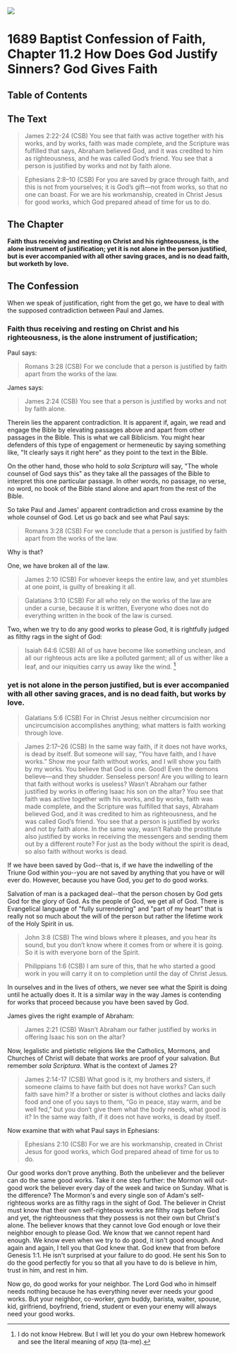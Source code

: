 <img class="intro-right" src="../images/art-1689.png">

# 1689 Baptist Confession of Faith, Chapter 11.2 How Does God Justify Sinners? God Gives Faith

## Table of Contents

<!-- toc -->

## The Text

>James 2:22-24 (CSB) You see that faith was active together with his works, and by works, faith was made complete, and the Scripture was fulfilled that says, Abraham believed God, and it was credited to him as righteousness, and he was called God’s friend. You see that a person is justified by works and not by faith alone.

>Ephesians 2:8–10 (CSB) For you are saved by grace through faith, and this is not from yourselves; it is God’s gift—not from works, so that no one can boast. For we are his workmanship, created in Christ Jesus for good works, which God prepared ahead of time for us to do.

## The Chapter

**Faith thus receiving and resting on Christ and his righteousness, is the alone instrument of justification; yet it is not alone in the person justified, but is ever accompanied with all other saving graces, and is no dead faith, but worketh by love.**

## The Confession

When we speak of justification, right from the get go, we have to deal with the supposed contradiction between Paul and James.

### Faith thus receiving and resting on Christ and his righteousness, is the alone instrument of justification;

Paul says:

>Romans 3:28 (CSB) For we conclude that a person is justified by faith apart from the works of the law.

James says:

>James 2:24 (CSB) You see that a person is justified by works and not by faith alone.

Therein lies the apparent contradiction. It is apparent if, again, we read and engage the Bible by elevating passages above and apart from other passages in the Bible. This is what we call Biblicism. You might hear defenders of this type of engagement or hermeneutic by saying something like, "It clearly says it right here" as they point to the text in the Bible.

On the other hand, those who hold to *sola Scriptura* will say, "The whole counsel of God says this" as they take all the passages of the Bible to interpret this one particular passage. In other words, no passage, no verse, no word, no book of the Bible stand alone and apart from the rest of the Bible.

So take Paul and James' apparent contradiction and cross examine by the whole counsel of God. Let us go back and see what Paul says:

>Romans 3:28 (CSB) For we conclude that a person is justified by faith apart from the works of the law.

Why is that?

One, we have broken all of the law.

>James 2:10 (CSB) For whoever keeps the entire law, and yet stumbles at one point, is guilty of breaking it all.

>Galatians 3:10 (CSB) For all who rely on the works of the law are under a curse, because it is written, Everyone who does not do everything written in the book of the law is cursed.

Two, when we try to do any good works to please God, it is rightfully judged as filthy rags in the sight of God:

>Isaiah 64:6 (CSB) All of us have become like something unclean, and all our righteous acts are like a polluted garment; all of us wither like a leaf, and our iniquities carry us away like the wind. [^rags]

### yet is not alone in the person justified, but is ever accompanied with all other saving graces, and is no dead faith, but works by love.

>Galatians 5:6 (CSB) For in Christ Jesus neither circumcision nor uncircumcision accomplishes anything; what matters is faith working through love.

>James 2:17–26 (CSB) In the same way faith, if it does not have works, is dead by itself. But someone will say, “You have faith, and I have works.” Show me your faith without works, and I will show you faith by my works. You believe that God is one. Good! Even the demons believe—and they shudder. Senseless person! Are you willing to learn that faith without works is useless? Wasn’t Abraham our father justified by works in offering Isaac his son on the altar? You see that faith was active together with his works, and by works, faith was made complete, and the Scripture was fulfilled that says, Abraham believed God, and it was credited to him as righteousness, and he was called God’s friend. You see that a person is justified by works and not by faith alone. In the same way, wasn’t Rahab the prostitute also justified by works in receiving the messengers and sending them out by a different route? For just as the body without the spirit is dead, so also faith without works is dead.

If we have been saved by God--that is, if we have the indwelling of the Triune God within you--you are not saved by anything that you have or will ever do. However, because you have God, you *get* to do good works.

Salvation of man is a packaged deal--that the person chosen by God gets God for the glory of God. As the people of God, we get all of God. There is Evangelical language of "fully surrendering" and "part of my heart" that is really not so much about the will of the person but rather the lifetime work of the Holy Spirit in us.

>John 3:8 (CSB) The wind blows where it pleases, and you hear its sound, but you don’t know where it comes from or where it is going. So it is with everyone born of the Spirit.

>Philippians 1:6 (CSB) I am sure of this, that he who started a good work in you will carry it on to completion until the day of Christ Jesus.

In ourselves and in the lives of others, we never see what the Spirit is doing until he actually does it. It is a similar way in the way James is contending for works that proceed because you have been saved by God.

James gives the right example of Abraham:

>James 2:21 (CSB) Wasn’t Abraham our father justified by works in offering Isaac his son on the altar?

Now, legalistic and pietistic religions like the Catholics, Mormons, and Churches of Christ will debate that works are proof of your salvation. But remember *sola Scriptura*. What is the context of James 2?

>James 2:14-17 (CSB) What good is it, my brothers and sisters, if someone claims to have faith but does not have works? Can such faith save him? If a brother or sister is without clothes and lacks daily food and one of you says to them, “Go in peace, stay warm, and be well fed,” but you don’t give them what the body needs, what good is it? In the same way faith, if it does not have works, is dead by itself.

Now examine that with what Paul says in Ephesians:

>Ephesians 2:10 (CSB) For we are his workmanship, created in Christ Jesus for good works, which God prepared ahead of time for us to do.

Our good works don't prove anything. Both the unbeliever and the believer can do the same good works. Take it one step further: the Mormon will out-good work the believer every day of the week and twice on Sunday. What is the difference? The Mormon's and every single son of Adam's self-righteous works are as filthy rags in the sight of God. The believer in Christ must know that their own self-righteous works are filthy rags before God and yet, the  righteousness that they possess is not their own but Christ's alone. The believer knows that they cannot love God enough or love their neighbor enough to please God. We know that we cannot repent hard enough. We know even when we try to do good, it isn't good enough. And again and again, I tell you that God knew that. God knew that from before Genesis 1:1. He isn't surprised at your failure to do good. He sent his Son to do the good perfectly for you so that all you have to do is believe in him, trust in him, and rest in him.

Now go, do good works for your neighbor. The Lord God who in himself needs nothing because he has everything never ever needs your good works. But your neighbor, co-worker, gym buddy, barista, waiter, spouse, kid, girlfriend, boyfriend, friend, student or even your enemy will always need your good works.

[^rags]: I do not know Hebrew. But I will let you do your own Hebrew homework and see the literal meaning of טָמֵא (ta-me).
